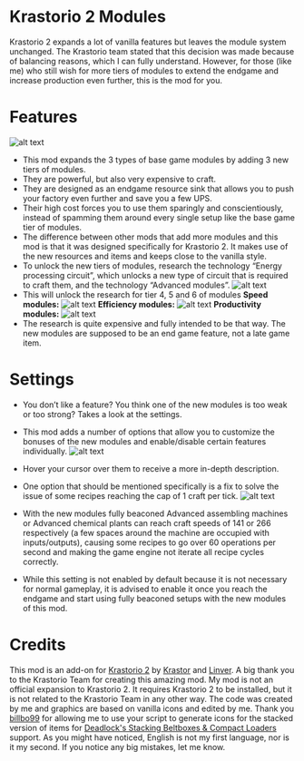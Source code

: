 # Krastorio 2 Modules
Krastorio 2 expands a lot of vanilla features but leaves the module system unchanged. The Krastorio team stated that this decision was made because of balancing reasons, which I can fully understand. However, for those (like me) who still wish for more tiers of modules to extend the endgame and increase production even further, this is the mod for you.
# Features
![alt text](https://i.imgur.com/RM028G5.jpg "Krastorio 2 Modules")
*  This mod expands the 3 types of base game modules by adding 3 new tiers of modules. 
*  They are powerful, but also very expensive to craft. 
*  They are designed as an endgame resource sink that allows you to push your factory even further and save you a few UPS.
&nbsp;
*  Their high cost forces you to use them sparingly and conscientiously, instead of spamming them around every single setup like the base game tier of modules.
*  The difference between other mods that add more modules and this mod is that it was designed specifically for Krastorio 2. It makes use of the new resources and items and keeps close to the vanilla style.
&nbsp;
*  To unlock the new tiers of modules, research the technology “Energy processing circuit”, which unlocks a new type of circuit that is required to craft them, and the technology “Advanced modules”.
![alt text](https://i.imgur.com/GvOo56N.jpg "Krastorio 2 Modules Technology Prerequisites")
*  This will unlock the research for tier 4, 5 and 6 of modules
**Speed modules:**
![alt text](https://i.imgur.com/I2d8YgE.jpg "Krastorio 2 Speed modules 4, 5, 6")
**Efficiency modules:**
![alt text](https://i.imgur.com/5uBI4fB.jpg "Krastorio 2 Efficiency modules 4, 5, 6")
**Productivity modules:**
![alt text](https://i.imgur.com/xW07MvC.jpg "Krastorio 2 Productivity modules 4, 5, 6")
*  The research is quite expensive and fully intended to be that way. The new modules are supposed to be an end game feature, not a late game item. 
# Settings
*  You don’t like a feature? You think one of the new modules is too weak or too strong? Takes a look at the settings.
*  This mod adds a number of options that allow you to customize the bonuses of the new modules and enable/disable certain features individually.
![alt text](https://i.imgur.com/uyj8jvR.jpg "Krastorio 2 Modules Settings")

*  Hover your cursor over them to receive a more in-depth description.
*  One option that should be mentioned specifically is a fix to solve the issue of some recipes reaching the cap of 1 craft per tick. 
![alt text](https://i.imgur.com/lnhDBEr.jpg "Krastorio 2 Speed Cap Bug")
*  With the new modules fully beaconed Advanced assembling machines or Advanced chemical plants can reach craft speeds of 141 or 266 respectively (a few spaces around the machine are occupied with inputs/outputs), causing some recipes to go over 60 operations per second and making the game engine not iterate all recipe cycles correctly. 
*  While this setting is not enabled by default because it is not necessary for normal gameplay, it is advised to enable it once you reach the endgame and start using fully beaconed setups with the new modules of this mod.
# Credits
This mod is an add-on for [Krastorio 2](https://mods.factorio.com/mod/Krastorio2) by [Krastor]( https://mods.factorio.com/user/Krastor) and [Linver]( https://mods.factorio.com/user/Linver). A big thank you to the Krastorio Team for creating this amazing mod. 
My mod is not an official expansion to Krastorio 2. It requires Krastorio 2 to be installed, but it is not related to the Krastorio Team in any other way.
The code was created by me and graphics are based on vanilla icons and edited by me.
Thank you [billbo99](https://mods.factorio.com/user/billbo99) for allowing me to use your script to generate icons for the stacked version of items for [Deadlock's Stacking Beltboxes & Compact Loaders](https://mods.factorio.com/mod/deadlock-beltboxes-loaders) support.
As you might have noticed, English is not my first language, nor is it my second. If you notice any big mistakes, let me know.
